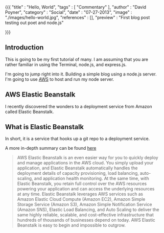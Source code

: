 {{{
    "title"    : "Hello, World",
    "tags"     : [ "Commentary" ],
    "author"   : "David Poyner",
    "category" : "Social",
    "date"        : "07-27-2013",
    "image"    : "./images/hello-world.jpg",
    "references"  : [],
    "preview"     : "First blog post testing out poet and node.js"

}}}

Introduction
-----

This is going to be my first tutorial of many. I am assuming that you
are rather familiar in using the Terminal, node.js, and express.js.

I'm going to jump right into it. Building a simple blog using a node.js
server. I'm going to use [AWS](http://www.amazon.com/aws/) to host and
run my node server.

AWS Elastic Beanstalk
-----
I recently discovered the wonders to a deployment service from Amazon
called Elastic Beanstalk.

What is Elastic Beanstalk
-----

In short, it is a service that hooks up a git repo to a deployment
service.

A more in-depth summary can be found [here]()

> AWS Elastic Beanstalk is an even easier way for you to quickly deploy and manage applications in the AWS cloud. You simply upload your application, and Elastic Beanstalk automatically handles the deployment details of capacity provisioning, load balancing, auto-scaling, and application health monitoring. At the same time, with Elastic Beanstalk, you retain full control over the AWS resources powering your application and can access the underlying resources at any time. Elastic Beanstalk leverages AWS services such as Amazon Elastic Cloud Compute (Amazon EC2), Amazon Simple Storage Service (Amazon S3), Amazon Simple Notification Service (Amazon SNS), Elastic Load Balancing, and Auto Scaling to deliver the same highly reliable, scalable, and cost-effective infrastructure that hundreds of thousands of businesses depend on today. AWS Elastic Beanstalk is easy to begin and impossible to outgrow.
